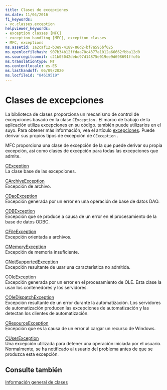 ```yaml
---
title: Clases de excepciones
ms.date: 11/04/2016
f1_keywords:
- vc.classes.exception
helpviewer_keywords:
- exception classes [MFC]
- exception handling [MFC], exception classes
- MFC, exceptions
ms.assetid: 1a2caf12-b3e9-4189-86d2-bf7a595bf025
ms.openlocfilehash: 907b34b12ffdaa70c4377a1012a66662fbba12d0
ms.sourcegitcommit: c21b05042debc97d14875e019ee9d698691ffc0b
ms.translationtype: MT
ms.contentlocale: es-ES
ms.lasthandoff: 06/09/2020
ms.locfileid: "84619519"
---
```

# <a name="exception-classes"></a>Clases de excepciones

La biblioteca de clases proporciona un mecanismo de control de excepciones basado en la clase `CException` . El marco de trabajo de la aplicación utiliza excepciones en su código. también puede utilizarlos en el suyo. Para obtener más información, vea el artículo [excepciones](exception-handling-in-mfc.md). Puede derivar sus propios tipos de excepción de `CException` .

MFC proporciona una clase de excepción de la que puede derivar su propia excepción, así como clases de excepción para todas las excepciones que admite.

[CException](reference/cexception-class.md)<br/>
La clase base de las excepciones.

[CArchiveException](reference/carchiveexception-class.md)<br/>
Excepción de archivo.

[CDaoException](reference/cdaoexception-class.md)<br/>
Excepción generada por un error en una operación de base de datos DAO.

[CDBException](reference/cdbexception-class.md)<br/>
Excepción que se produce a causa de un error en el procesamiento de la base de datos ODBC.

[CFileException](reference/cfileexception-class.md)<br/>
Excepción orientada a archivos.

[CMemoryException](reference/cmemoryexception-class.md)<br/>
Excepción de memoria insuficiente.

[CNotSupportedException](reference/cnotsupportedexception-class.md)<br/>
Excepción resultante de usar una característica no admitida.

[COleException](reference/coleexception-class.md)<br/>
Excepción generada por un error en el procesamiento de OLE. Esta clase la usan los contenedores y los servidores.

[COleDispatchException](reference/coledispatchexception-class.md)<br/>
Excepción resultante de un error durante la automatización. Los servidores de automatización producen las excepciones de automatización y las detectan los clientes de automatización.

[CResourceException](reference/cresourceexception-class.md)<br/>
Excepción que es la causa de un error al cargar un recurso de Windows.

[CUserException](reference/cuserexception-class.md)<br/>
Una excepción utilizada para detener una operación iniciada por el usuario. Normalmente, se ha notificado al usuario del problema antes de que se produzca esta excepción.

## <a name="see-also"></a>Consulte también

[Información general de clases](class-library-overview.md)
